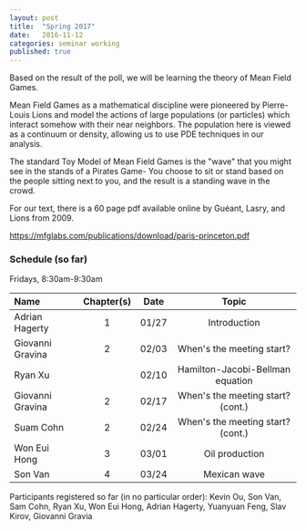 ```yaml
---
layout: post
title:  "Spring 2017"
date:   2016-11-12
categories: seminar working
published: true
---
```

Based on the result of the poll, we will be learning the theory of Mean Field Games.

Mean Field Games as a mathematical discipline were pioneered by Pierre-Louis Lions and model the actions of large populations (or particles) which interact somehow with their near neighbors. The population here is viewed as a continuum or density, allowing us to use PDE techniques in our analysis.

The standard Toy Model of Mean Field Games is the "wave" that you might see in the stands of a Pirates Game- You choose to sit or stand based on the people sitting next to you, and the result is a standing wave in the crowd.

For our text, there is a 60 page pdf available online by Guéant, Lasry, and Lions from 2009.

<https://mfglabs.com/publications/download/paris-princeton.pdf>

### Schedule (so far)

Fridays, 8:30am-9:30am


| Name                   | Chapter(s)     | Date                  | Topic                             |
|:-----------------------|:---------------:|:-------------------:|:----------------------------------:|
| Adrian Hagerty         | 1              | 01/27                 | Introduction               |
| Giovanni Gravina       | 2              | 02/03                 | When's the meeting start?         |
| Ryan Xu                |                | 02/10                 |Hamilton-Jacobi-Bellman equation   |
| Giovanni Gravina       | 2              | 02/17                 | When's the meeting start? (cont.) |
| Suam Cohn              | 2              | 02/24                 | When's the meeting start? (cont.) |
| Won Eui Hong           | 3              | 03/01                 | Oil production              |
| Son Van                | 4              | 03/24                 | Mexican wave    |


Participants registered so far (in no particular order): Kevin Ou, Son Van,  Sam Cohn, Ryan Xu, Won Eui Hong, Adrian Hagerty, Yuanyuan Feng, Slav Kirov, Giovanni Gravia
